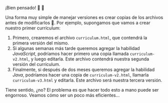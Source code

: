 ¡Bien pensado! :tada: :tada:

Una forma muy simple de manejar versiones es crear copias de los archivos antes de modificarlos :bookmark_tabs:. Por ejemplo, supongamos que vamos a crear nuestro primer currículum:

1. Primero, crearemos el archivo `curriculum.html`, que contendrá la primera versión del mismo.  
2. Si algunas semanas más tarde queremos agregar la habilidad _JavaScript_, podríamos hacer primero una copia llamada `curriculum-v2.html`, y luego editarla. Este archivo contendrá nuestra segunda versión del currículum. 
3. Finalmente, si después de dos meses queremos agregar la habilidad _Java_, podríamos hacer una copia de `curriculum-v2.html`, llamarla `curriculum-v3.html` y editarla. Este archivo será nuestra tercera versión. 

Tiene sentido, ¿no? El problema es que hacer todo esto a mano puede ser engorroso. Veamos cómo ser un poco más eficientes... 

